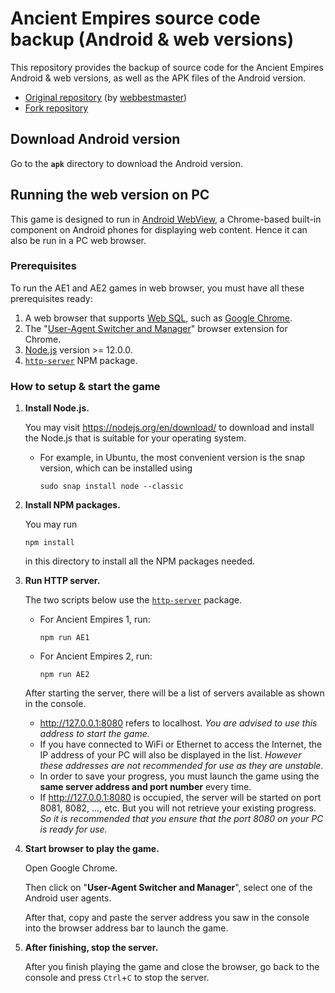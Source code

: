 # Ancient Empires source code backup (Android & web versions)
This repository provides the backup of source code for the Ancient Empires Android & web versions, as well as the APK files of the Android version.

* [Original repository](https://github.com/webbestmaster/main) (by [webbestmaster](https://github.com/webbestmaster))
* [Fork repository](https://github.com/ancient-empires-resources/webbestmaster-backup)

## Download Android version

Go to the **`apk`** directory to download the Android version.

## Running the web version on PC

This game is designed to run in [Android WebView](https://developer.chrome.com/docs/multidevice/webview/), a Chrome-based built-in component on Android phones for displaying web content. Hence it can also be run in a PC web browser.

### Prerequisites

To run the AE1 and AE2 games in web browser, you must have all these prerequisites ready:

1. A web browser that supports [Web SQL](https://www.w3.org/TR/webdatabase/), such as [Google Chrome](https://chrome.google.com).
2. The "[User-Agent Switcher and Manager](https://chrome.google.com/webstore/detail/user-agent-switcher-and-m/bhchdcejhohfmigjafbampogmaanbfkg)" browser extension for Chrome.
3. [Node.js](https://nodejs.org/en/download/) version >= 12.0.0.
4. [`http-server`](https://www.npmjs.com/package/http-server) NPM package.

### How to setup & start the game

1. **Install Node.js.**

    You may visit https://nodejs.org/en/download/ to download and install the Node.js that is suitable for your operating system.
    * For example, in Ubuntu, the most convenient version is the snap version, which can be installed using
        ```shell
        sudo snap install node --classic
        ```
2. **Install NPM packages.**

    You may run
    ```shell
    npm install
    ```
    in this directory to install all the NPM packages needed.
3. **Run HTTP server.**

    The two scripts below use the [`http-server`](https://npmjs.com/package/http-server) package.
    * For Ancient Empires 1, run:
        ```shell
        npm run AE1
        ```
    * For Ancient Empires 2, run:
        ```shell
        npm run AE2
        ```

    After starting the server, there will be a list of servers available as shown in the console.
    * http://127.0.0.1:8080 refers to localhost. *You are advised to use this address to start the game.*
    * If you have connected to WiFi or Ethernet to access the Internet, the IP address of your PC will also be displayed in the list. *However these addresses are not recommended for use as they are unstable.*
    * In order to save your progress, you must launch the game using the **same server address and port number** every time.
    * If http://127.0.0.1:8080 is occupied, the server will be started on port 8081, 8082, …, etc. But you will not retrieve your existing progress. *So it is recommended that you ensure that the port 8080 on your PC is ready for use.*
4. **Start browser to play the game.**

    Open Google Chrome.

    Then click on "**User-Agent Switcher and Manager**", select one of the Android user agents.

    After that, copy and paste the server address you saw in the console into the browser address bar to launch the game.
5. **After finishing, stop the server.**

    After you finish playing the game and close the browser, go back to the console and press `Ctrl`+`C` to stop the server.
